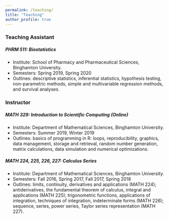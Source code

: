 ```yaml
---
permalink: /teaching/
title: "Teaching"
author_profile: true
---
```


### Teaching Assistant

##### PHRM 511: Biostatistics

* Institute: School of Pharmacy and Pharmaceutical Sciences, Binghamton University.
* Semesters: Spring 2019, Spring 2020
* Outlines: descriptive statistics, inferential statistics, hypothesis testing, non-parametric methods, simple and multivariable regression methods, and survival analyses.


### Instructor

##### MATH 329: Introduction to Scientific Computing (Online)

* Institute: Department of Mathematical Sciences, Binghamton University.
* Semesters: Summer 2019, Winter 2019
* Outlines: basics of programming in R: loops, reproducibility, graphics, data management, storage and retrieval, random number generation, matrix calculations, data simulation and numerical optimizations.

##### MATH 224, 225, 226, 227: Calculus Series 

* Institute: Department of Mathematical Sciences, Binghamton University.
* Semesters: Fall 2016, Spring 2017, Fall 2017, Spring 2018
* Outlines: limits, continuity, derivatives and applications (MATH 224); antiderivatives, the fundamental theorem of calculus, integral and applications (MATH 225); trigonometric functions, applications of integration, techniques of integration, indeterminate forms (MATH 226); sequence, series, power series, Taylor series representation (MATH 227).